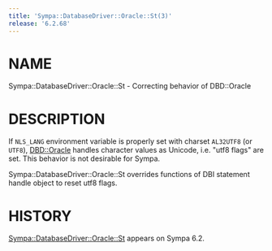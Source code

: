 ```yaml
---
title: 'Sympa::DatabaseDriver::Oracle::St(3)'
release: '6.2.68'
---
```


# NAME

Sympa::DatabaseDriver::Oracle::St - Correcting behavior of DBD::Oracle

# DESCRIPTION

If `NLS_LANG` environment variable is properly set with charset
`AL32UTF8` (or `UTF8`), [DBD::Oracle](https://metacpan.org/pod/DBD%3A%3AOracle) handles character values as
Unicode, i.e. "utf8 flags" are set.  This behavior is not desirable for Sympa.

Sympa::DatabaseDriver::Oracle::St overrides functions of DBI statement handle
object to reset utf8 flags.

# HISTORY

[Sympa::DatabaseDriver::Oracle::St](./Sympa-DatabaseDriver-Oracle-St.3.md) appears on Sympa 6.2.
